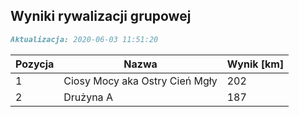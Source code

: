 ## Wyniki rywalizacji grupowej

```markdown
Aktualizacja: 2020-06-03 11:51:20
```

Pozycja | Nazwa | Wynik [km] |
------------ | -------------  | -------------
 1 |Ciosy Mocy aka Ostry Cień Mgły | 202 
 2 |Drużyna A | 187